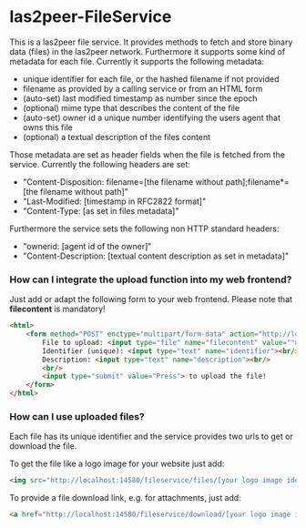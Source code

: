 # las2peer-FileService

This is a las2peer file service. It provides methods to fetch and store binary data (files) in the las2peer network.
Furthermore it supports some kind of metadata for each file. Currently it supports the following metadata:

- unique identifier for each file, or the hashed filename if not provided
- filename as provided by a calling service or from an HTML form
- (auto-set) last modified timestamp as number since the epoch
- (optional) mime type that describes the content of the file
- (auto-set) owner id a unique number identifying the users agent that owns this file
- (optional) a textual description of the files content

Those metadata are set as header fields when the file is fetched from the service. Currently the following headers are set:

- "Content-Disposition: filename=[the filename without path];filename*=[the filename without path]"
- "Last-Modified: [timestamp in RFC2822 format]"
- "Content-Type: [as set in files metadata]"

Furthermore the service sets the following non HTTP standard headers:

- "ownerid: [agent id of the owner]"
- "Content-Description: [textual content description as set in metadata]"

### How can I integrate the upload function into my web frontend?

Just add or adapt the following form to your web frontend. Please note that **filecontent** is mandatory!
```html
<html>
	<form method="POST" enctype="multipart/form-data" action="http://localhost:14580/fileservice/files">
		File to upload: <input type="file" name="filecontent" value=""><br/>
		Identifier (unique): <input type="text" name="identifier"><br/>
		Description: <input type="text" name="description"><br/>
		<br/>
		<input type="submit" value="Press"> to upload the file!
	</form>
</html>
```

### How can I use uploaded files?

Each file has its unique identifier and the service provides two urls to get or download the file.

To get the file like a logo image for your website just add:
```html
<img src="http://localhost:14580/fileservice/files/[your logo image identifier]">
```

To provide a file download link, e.g. for attachments, just add:
```html
<a href="http://localhost:14580/fileservice/download/[your logo image identifier]">Download</a>
```
